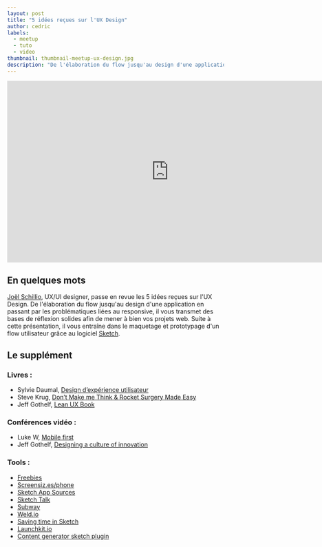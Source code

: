 ```yaml
---
layout: post
title: "5 idées reçues sur l'UX Design"
author: cedric
labels:
  - meetup
  - tuto
  - video
thumbnail: thumbnail-meetup-ux-design.jpg
description: "De l'élaboration du flow jusqu'au design d'une application en passant par les problématiques liées au responsive, Joël Schillio passe en revue les 5 idées reçues sur l'UX Design."
---
```


<div class="video-wrapper"><iframe width="750" height="422" src="https://www.youtube.com/embed/WcUTwhnsTDs?showinfo=0" frameborder="0" allowfullscreen></iframe></div>

## En quelques mots

[Joël Schillio](https://twitter.com/joelschillio), UX/UI designer, passe en revue les 5 idées reçues sur l'UX Design. De l'élaboration du flow jusqu'au design d'une application en passant par les problématiques liées au responsive, il vous transmet des bases de réflexion solides afin de mener à bien vos projets web. Suite à cette présentation, il vous entraîne dans le maquetage et prototypage d'un flow utilisateur grâce au logiciel [Sketch](http://bohemiancoding.com/sketch/).


## Le supplément

### Livres :

- Sylvie Daumal, [Design d’expérience utilisateur](http://amzn.to/1KWN479)
- Steve Krug, [Don’t Make me Think & Rocket Surgery Made Easy](http://amzn.to/1KWMWEz)
- Jeff Gothelf, [Lean UX Book](http://amzn.to/1KWNdaB)

### Conférences vidéo :

- Luke W, [Mobile first](https://vimeo.com/38187066)
- Jeff Gothelf, [Designing a culture of innovation](https://www.youtube.com/watch?v=Qc-cazqaUY8)

### Tools :

- [Freebies](http://freebie.supply)
- [Screensiz.es/phone](http://screensiz.es/phone)
- [Sketch App Sources](http://www.sketchappsources.com)
- [Sketch Talk](http://sketchtalk.io)
- [Subway](https://github.com/pixle/subway)
- [Weld.io](https://www.weld.io)
- [Saving time in Sketch](https://medium.com/@lorenzvs/saving-time-in-sketch-7042142c8a8e?ref=hackingui)
- [Launchkit.io](https://launchkit.io/screenshots)
- [Content generator sketch plugin](https://github.com/timuric/Content-generator-sketch-plugin)
